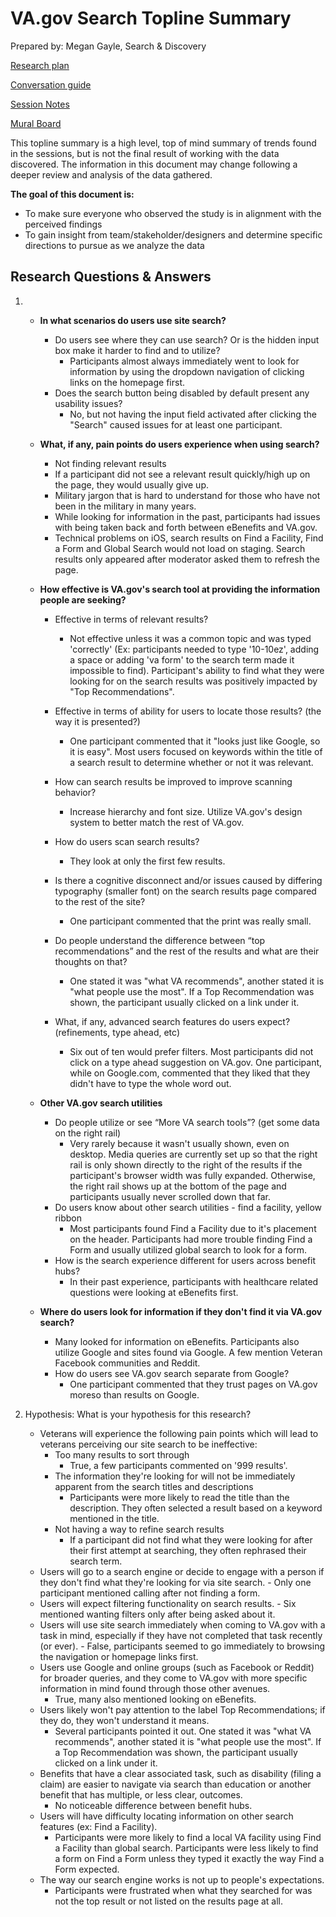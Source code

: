 # VA.gov Search Topline Summary

Prepared by: Megan Gayle, Search & Discovery

[Research plan](https://github.com/department-of-veterans-affairs/va.gov-team/blob/master/products/on-site-search/research/user-research/research-plan.md) 

[Conversation guide](https://github.com/department-of-veterans-affairs/va.gov-team/blob/master/products/on-site-search/research/user-research/conversation-guide.md) 

[Session Notes](https://github.com/department-of-veterans-affairs/va.gov-team/tree/master/products/on-site-search/research/user-research/research-study-jan-2021/session-notes) 

[Mural Board](https://app.mural.co/t/vsa8243/m/vsa8243/1612905506497/c494a4cd0f9eabcee5bd28bc6e8ef46b27e4e8aa) 

This topline summary is a high level, top of mind summary of trends found in the sessions, but is not the final result of working with the data discovered. The information in this document may change following a deeper review and analysis of the data gathered.

**The goal of this document is:**
 - To make sure everyone who observed the study is in alignment with the perceived findings
 - To gain insight from team/stakeholder/designers and determine specific directions to pursue as we analyze the data

## Research Questions & Answers
1.  -   **In what scenarios do users use site search?**
        -   Do users see where they can use search? Or is the hidden input box make it harder to find and to utilize?
            -   Participants almost always immediately went to look for information by using the dropdown navigation of clicking links on the homepage first.
        -   Does the search button being disabled by default present any usability issues?
            -   No, but not having the input field activated after clicking the "Search" caused issues for at least one participant.
    -   **What, if any, pain points do users experience when using search?**
        -   Not finding relevant results
        -   If a participant did not see a relevant result quickly/high up on the page, they would usually give up.
        -   Military jargon that is hard to understand for those who have not been in the military in many years.
        -   While looking for information in the past, participants had issues with being taken back and forth between eBenefits and VA.gov.
        -   Technical problems on iOS, search results on Find a Facility, Find a Form and Global Search would not load on staging. Search results only appeared after moderator asked them to refresh the page.
        
    -   **How effective is VA.gov's search tool at providing the information people are seeking?**
        -   Effective in terms of relevant results?
            -   Not effective unless it was a common topic and was typed 'correctly' (Ex: participants needed to type '10-10ez', adding a space or adding 'va form' to the search term made it impossible to find). Participant's ability to find what they were looking for on the search results was positively impacted by "Top Recommendations".
        -   Effective in terms of ability for users to locate those results? (the way it is presented?)
            -   One participant commented that it "looks just like Google, so it is easy". Most users focused on keywords within the title of a search result to determine whether or not it was relevant. 
        -   How can search results be improved to improve scanning behavior?
            -   Increase hierarchy and font size. Utilize VA.gov's design system to better match the rest of VA.gov.
        -   How do users scan search results?
            -   They look at only the first few results.
        -   Is there a cognitive disconnect and/or issues caused by differing typography (smaller font) on the search results page compared to the rest of the site?
             -   One participant commented that the print was really small.

        -   Do people understand the difference between “top recommendations” and the rest of the results and what are their thoughts on that?
               -   One stated it was "what VA recommends", another stated it is "what people use the most". If a Top Recommendation was shown, the participant usually clicked on a link under it. 

        -   What, if any, advanced search features do users expect? (refinements, type ahead, etc)
            -   Six out of ten would prefer filters. Most participants did not click on a type ahead suggestion on VA.gov. One participant, while on Google.com, commented that they liked that they didn't have to type the whole word out. 
    -   **Other VA.gov search utilities**
        -   Do people utilize or see “More VA search tools”? (get some data on the right rail)
            -   Very rarely because it wasn't usually shown, even on desktop. Media queries are currently set up so that the right rail is only shown directly to the right of the results if the participant's browser width was fully expanded. Otherwise, the right rail shows up at the bottom of the page and participants usually never scrolled down that far.
        -   Do users know about other search utilities - find a facility, yellow ribbon
            -   Most participants found Find a Facility due to it's placement on the header. Participants had more trouble finding Find a Form and usually utilized global search to look for a form.
        -   How is the search experience different for users across benefit hubs?
            -   In their past experience, participants with healthcare related questions were looking at eBenefits first. 
    -   **Where do users look for information if they don't find it via VA.gov search?**
           -   Many looked for information on eBenefits. Participants also utilize Google and sites found via Google. A few mention Veteran Facebook communities and Reddit. 
        -   How do users see VA.gov search separate from Google?
             -   One participant commented that they trust pages on VA.gov moreso than results on Google.
2.  Hypothesis: What is your hypothesis for this research?
    
    -   Veterans will experience the following pain points which will lead to veterans perceiving our site search to be ineffective:
        -   Too many results to sort through
            -   True, a few participants commented on '999 results'.
        -   The information they're looking for will not be immediately apparent from the search titles and descriptions
            -   Participants were more likely to read the title than the description. They often selected a result based on a keyword mentioned in the title. 
        -   Not having a way to refine search results
            -   If a participant did not find what they were looking for after their first attempt at searching, they often rephrased their search term.
    -   Users will go to a search engine or decide to engage with a person if they don't find what they're looking for via site search.
            -   Only one participant mentioned calling after not finding a form. 
    -   Users will expect filtering functionality on search results.
            - Six mentioned wanting filters only after being asked about it.
    -   Users will use site search immediately when coming to VA.gov with a task in mind, especially if they have not completed that task recently (or ever).
            - False, participants seemed to go immediately to browsing the navigation or homepage links first.
    -   Users use Google and online groups (such as Facebook or Reddit) for broader queries, and they come to VA.gov with more specific information in mind found through those other avenues.
           - True, many also mentioned looking on eBenefits.
    -   Users likely won't pay attention to the label Top Recommendations; if they do, they won't understand it means.
        -   Several participants pointed it out. One stated it was "what VA recommends", another stated it is "what people use the most". If a Top Recommendation was shown, the participant usually clicked on a link under it. 
    -   Benefits that have a clear associated task, such as disability (filing a claim) are easier to navigate via search than education or another benefit that has multiple, or less clear, outcomes.
        -   No noticeable difference between benefit hubs. 
    -   Users will have difficulty locating information on other search features (ex: Find a Facility).
        -   Participants were more likely to find a local VA facility using Find a Facility than global search. Participants were less likely to find a form on Find a Form unless they typed it exactly the way Find a Form expected.
    -   The way our search engine works is not up to people's expectations.
        -   Participants were frustrated when what they searched for was not the top result or not listed on the results page at all. 
 
